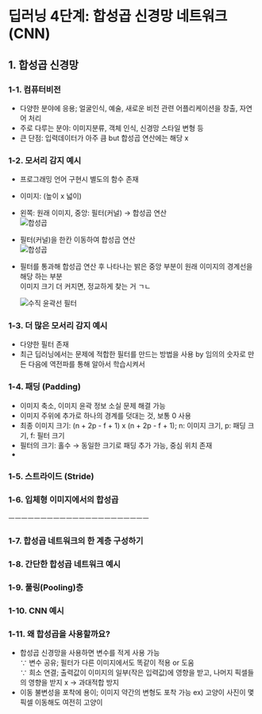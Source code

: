 # 딥러닝 4단계: 합성곱 신경망 네트워크 (CNN)
## 1. 합성곱 신경망
### 1-1. 컴퓨터비전
- 다양한 분야에 응용; 얼굴인식, 예술, 새로운 비전 관련 어플리케이션을 창출, 자연어 처리
- 주로 다루는 분야: 이미지분류, 객체 인식, 신경망 스타일 변형 등
- 큰 단점: 입력데이터가 아주 큼 but 합성곱 연산에는 해당 x
  
### 1-2. 모서리 감지 예시
- 프로그래밍 언어 구현시 별도의 함수 존재
- 이미지: (높이 x 넓이)
- 왼쪽: 원래 이미지, 중앙: 필터(커널) → 합성곱 연산
  <br>
  ![합성곱](https://cphinf.pstatic.net/mooc/20190115_192/15475273072333zzE5_PNG/conv1.png)
- 필터(커널)을 한칸 이동하여 합성곱 연산
  <br>
![합성곱](https://cphinf.pstatic.net/mooc/20190115_20/1547527311549DG2cx_PNG/conv2.png)

- 필터를 통과해 합성곱 연산 후 나타나는 밝은 중앙 부분이 원래 이미지의 경계선을 해당 하는 부분
  <br>
  이미지 크기 더 커지면, 정교하게 찾는 거 ㄱㄴ

  ![수직 윤곽선 필터](https://cphinf.pstatic.net/mooc/20181024_65/1540364817391EIR58_PNG/edgedetact.png)
  
### 1-3. 더 많은 모서리 감지 예시
- 다양한 필터 존재
- 최근 딥러닝에서는 문제에 적합한 필터를 만드는 방법을 사용 by 임의의 숫자로 만든 다음에 역전파를 통해 알아서 학습시켜서
### 1-4. 패딩 (Padding)
- 이미지 축소, 이미지 윤곽 정보 소실 문제 해결 가능
- 이미지 주위에 추가로 하나의 경계를 덧대는 것, 보통 0 사용
- 최종 이미지 크기: (n + 2p - f + 1) x (n + 2p - f + 1); n: 이미지 크기, p: 패딩 크기, f: 필터 크기
- 필터의 크기: 홀수 → 동일한 크기로 패딩 추가 가능, 중심 위치 존재
- 
### 1-5. 스트라이드 (Stride)
### 1-6. 입체형 이미지에서의 합성곱
ㅡㅡㅡㅡㅡㅡㅡㅡㅡㅡㅡㅡㅡㅡㅡㅡㅡㅡㅡㅡㅡㅡ
### 1-7. 합성곱 네트워크의 한 계층 구성하기
### 1-8. 간단한 합성곱 네트워크 예시
### 1-9. 풀링(Pooling)층
### 1-10. CNN 예시
### 1-11. 왜 합성곱을 사용할까요?
- 합성곱 신경망을 사용하면 변수를 적게 사용 가능
  <br>
  ∵ 변수 공유; 필터가 다른 이미지에서도 똑같이 적용 or 도움
   <br>
  ∵ 희소 연결; 출력값이 이미지의 일부(작은 입력값)에 영향을 받고, 나머지 픽셀들의 영향을 받지 x → 과대적합 방지
- 이동 불변성을 포착에 용이; 이미지 약간의 변형도 포착 가능 ex) 고양이 사진이 몇 픽셀 이동해도 여전히 고양이
